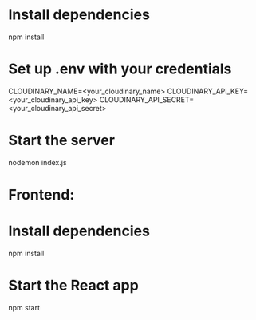 # Install dependencies
npm install

# Set up .env with your credentials
CLOUDINARY_NAME=<your_cloudinary_name>
CLOUDINARY_API_KEY=<your_cloudinary_api_key> 
CLOUDINARY_API_SECRET=<your_cloudinary_api_secret>

# Start the server
nodemon index.js

# Frontend:

# Install dependencies
npm install

# Start the React app
npm start

